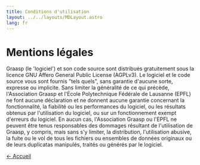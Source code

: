 ```yaml
---
title: Conditions d'utilisation
layout: ../../layouts/MDLayout.astro
lang: fr
---
```


# Mentions légales

Graasp (le 'logiciel') et son code source sont distribués gratuitement sous la licence GNU Affero General Public License (AGPLv3).
Le logiciel et le code source vous sont fournis "tels quels", sans garantie d'aucune sorte, expresse ou implicite.
Sans limiter la généralité de ce qui précède, l'Association Graasp et l'École Polytechnique Fédérale de Lausanne (EPFL) ne font aucune déclaration et ne donnent aucune garantie concernant la fonctionnalité, la fiabilité ou les performances du logiciel, ou les résultats obtenus par l'utilisation du logiciel, ou sur un fonctionnement exempt d'erreurs du logiciel.
En aucun cas, l'Association Graasp ou l'EPFL ne peuvent être tenus responsables des dommages résultant de l'utilisation de Graasp, y compris, mais sans s'y limiter, la distribution, l'utilisation abusive, la fuite ou le vol de tous les fichiers ou ensembles de données originaux ou de leurs duplicatas manipulés, traités ou générés par le logiciel.

[&larr; Accueil](../)
